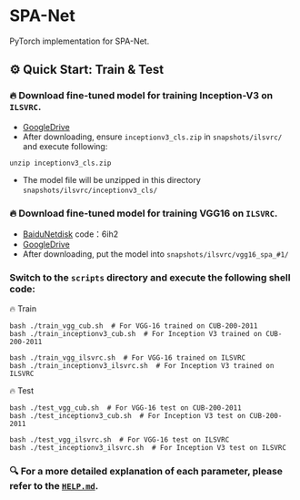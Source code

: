 # SPA-Net
PyTorch implementation for SPA-Net.

## :gear: Quick Start: Train & Test

### 🔥 Download fine-tuned model for training Inception-V3 on `ILSVRC`.
* [GoogleDrive](https://drive.google.com/file/d/1JsiRQHV39Cr6DTP1MwjAZ-hG4dztdIQS/view?usp=sharing)
* After downloading, ensure `inceptionv3_cls.zip` in `snapshots/ilsvrc/` and execute following:
```
unzip inceptionv3_cls.zip
```
* The model file will be unzipped in this directory `snapshots/ilsvrc/inceptionv3_cls/`

### 🔥 Download fine-tuned model for training VGG16 on `ILSVRC`.
* [BaiduNetdisk](https://pan.baidu.com/s/1-bsNxmqaheHW72umm408uA) code：6ih2 
* [GoogleDrive](https://drive.google.com/file/d/1BXrgBA09eGZ3UvtFJYYm3FfPDScKA5-g/view?usp=sharing)
* After downloading, put the model into `snapshots/ilsvrc/vgg16_spa_#1/`


### Switch to the `scripts` directory and execute the following shell code:

:fire: Train
```shell
bash ./train_vgg_cub.sh  # For VGG-16 trained on CUB-200-2011
bash ./train_inceptionv3_cub.sh  # For Inception V3 trained on CUB-200-2011
```
```shell
bash ./train_vgg_ilsvrc.sh  # For VGG-16 trained on ILSVRC
bash ./train_inceptionv3_ilsvrc.sh  # For Inception V3 trained on ILSVRC
```

:fire: Test 
```shell
bash ./test_vgg_cub.sh  # For VGG-16 test on CUB-200-2011
bash ./test_inceptionv3_cub.sh  # For Inception V3 test on CUB-200-2011
```
```shell
bash ./test_vgg_ilsvrc.sh  # For VGG-16 test on ILSVRC
bash ./test_inceptionv3_ilsvrc.sh  # For Inception V3 test on ILSVRC
```

### :mag: For a more detailed explanation of each parameter, please refer to the [`HELP.md`](HELP.md).

